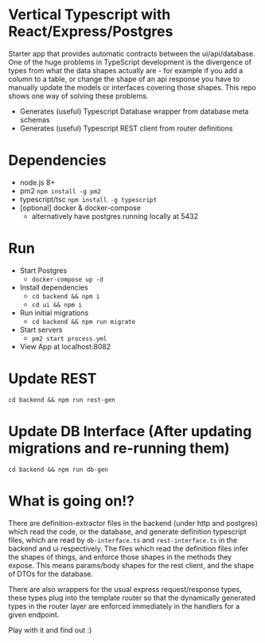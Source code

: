 # Vertical Typescript with React/Express/Postgres

Starter app that provides automatic contracts between the ui/api/database. One of the huge problems in TypeScript development is the divergence of types from what the data shapes actually are - for example if you add a column to a table, or change the shape of an api response you have to manually update the models or interfaces covering those shapes. This repo shows one way of solving these problems.

* Generates (useful) Typescript Database wrapper from database meta schemas
* Generates (useful) Typescript REST client from router definitions

# Dependencies

* node.js 8+
* pm2 `npm install -g pm2`
* typescript/tsc `npm install -g typescript`
* [optional] docker & docker-compose
  * alternatively have postgres running locally at 5432

# Run

* Start Postgres
  * `docker-compose up -d`
* Install dependencies
  * `cd backend && npm i`
  * `cd ui && npm i`
* Run initial migrations
  * `cd backend && npm run migrate`
* Start servers
  * `pm2 start process.yml`
* View App at localhost:8082

# Update REST

`cd backend && npm run rest-gen`

# Update DB Interface (After updating migrations and re-running them)

`cd backend && npm run db-gen`

# What is going on!?

There are definition-extractor files in the backend (under http and postgres) which read the code, or the database, and generate definition typescript files, which are read by `db-interface.ts` and `rest-interface.ts` in the backend and ui respectively. The files which read the definition files infer the shapes of things, and enforce those shapes in the methods they expose. This means params/body shapes for the rest client, and the shape of DTOs for the database.

There are also wrappers for the usual express request/response types, these types plug into the template router so that the dynamically generated types in the router layer are enforced immediately in the handlers for a given endpoint.

Play with it and find out :)
